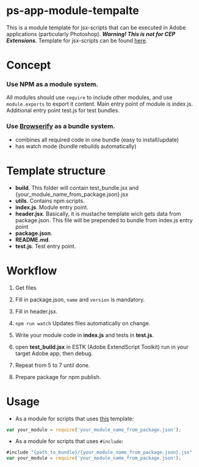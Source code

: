 # ps-app-module-tempalte
This is a module template for jsx-scripts that can be executed in Adobe applications (particularly Photoshop).
***Warning! This is not for CEP Extensions.***
Template for jsx-scripts can be found [here](https://github.com/EugenTepin/ps-app-tempalte).

# Concept

### Use NPM as a module system. 

  All modules should use ```require``` to include other modules, and use ```module.exports``` to export it content.
  Main entry point of module is index.js. Additional entry point test.js for test bundles.

### Use [Browserify](http://browserify.org/) as a bundle system.

  * combines all required code in one bundle (easy to install/update)
  * has watch mode (bundle rebuilds automatically)

# Template structure

* **build**. This folder will contain test_bundle.jsx and {your_module_name_from_package.json}.jsx
* **utils**. Contains npm scripts.
* **index.js**. Module entry point.
* **header.jsx**. Basically, it is mustache template wich gets data from package.json. This file will be prepended to bundle from index.js entry point
* **package.json**. 
* **README.md**.
* **test.js**. Test entry point.

# Workflow

1) Get files


2) Fill in package.json, ```name``` and ```version``` is mandatory.

3) Fill in header.jsx.

4) ```npm run watch``` Updates files automatically on change.

5) Write your module code in __index.js__ and tests in __test.js__.

6) open __test_build.jsx__ in ESTK (Adobe ExtendScript Toolkit) run in your target Adobe app, then debug.

7) Repeat from 5 to 7 until done.

8) Prepare package for npm publish.

# Usage

* As a module for scripts that uses [this](https://github.com/EugenTepin/ps-app-tempalte) template:

```javascript
var your_module = require('your_module_name_from_package.json');
```
* As a module for scripts that uses ```#include```:

```javascript
#include "{path_to_bundle}/{your_module_name_from_package.json}.jsx"
var your_module = require('your_module_name_from_package.json');
```